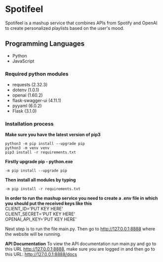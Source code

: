 # Spotifeel

Spotifeel is a mashup service that combines APIs from Spotify and OpenAI to create personalized playlists based on the user's mood.

## Programming Languages

- Python
- JavaScript

### Required python modules

- requests (2.32.3)
- dotenv (1.0.1)
- openai (1.60.2)
- flask-swagger-ui (4.11.1)
- pyyaml (6.0.2)
- Flask (3.1.0)

### Installation process

**Make sure you have the latest version of pip3**
```
python3 -m pip install --upgrade pip
python3 -m venv venv
pip3 install -r requirements.txt
```

**Firstly upgrade pip - python.exe**
```
-m pip install --upgrade pip
```
**Then install all modules by typing**
```
-m pip install -r requirements.txt
```

**In order to run the mashup service you need to create a .env file in which you should put the received keys like this**\
CLIENT_ID='PUT KEY HERE'\
CLIENT_SECRET='PUT KEY HERE'\
OPENAI_API_KEY='PUT KEY HERE'

Next step is to run the file main.py. Then go to <http://127.0.0.1:8888> where the website will be running.

**API Documentation**
To view the API documentation run main.py and go to this URL <http://127.0.0.1:8888>, make sure you are logged in and then go to this URL: <http://127.0.0.1:8888/docs>
